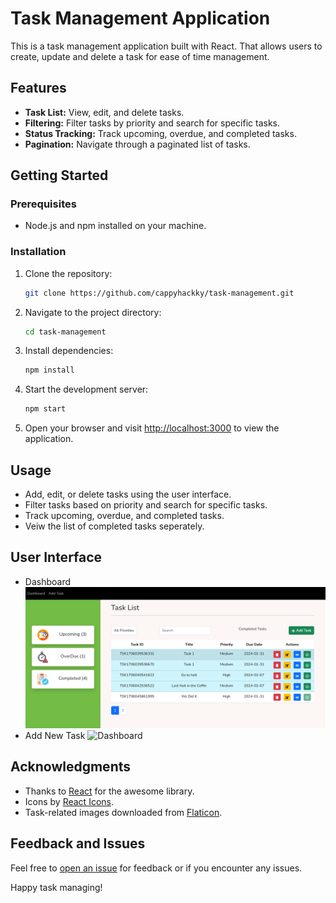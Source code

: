 
# Task Management Application

This is a task management application built with React. That allows users to create, update and delete a task for ease of time management.

## Features

- **Task List:** View, edit, and delete tasks.
- **Filtering:** Filter tasks by priority and search for specific tasks.
- **Status Tracking:** Track upcoming, overdue, and completed tasks.
- **Pagination:** Navigate through a paginated list of tasks.

## Getting Started

### Prerequisites

- Node.js and npm installed on your machine.

### Installation

1. Clone the repository:

   ```bash
   git clone https://github.com/cappyhackky/task-management.git
   ```

2. Navigate to the project directory:

   ```bash
   cd task-management
   ```

3. Install dependencies:

   ```bash
   npm install
   ```

4. Start the development server:

   ```bash
   npm start
   ```

5. Open your browser and visit [http://localhost:3000](http://localhost:3000) to view the application.

## Usage

- Add, edit, or delete tasks using the user interface.
- Filter tasks based on priority and search for specific tasks.
- Track upcoming, overdue, and completed tasks.
- Veiw the list of completed tasks seperately.
## User Interface
- Dashboard
![Dashboard](/public/img/UI/Dashboard.png)
- Add New Task
![Dashboard](/public/img/UI/)

## Acknowledgments

- Thanks to [React](https://reactjs.org/) for the awesome library.
- Icons by [React Icons](https://react-icons.github.io/react-icons/).
- Task-related images downloaded from [Flaticon](https://www.flaticon.com/).

## Feedback and Issues

Feel free to [open an issue](https://github.com/cappyhackky/task-management/issues) for feedback or if you encounter any issues.

Happy task managing!
